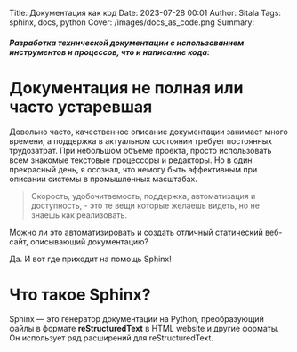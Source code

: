 Title: Документация как код 
Date: 2023-07-28 00:01
Author: Sitala
Tags: sphinx, docs, python 
Cover: /images/docs_as_code.png
Summary:

##### Разработка технической документации с использованием инструментов и процессов, что и написание кода: 

[1]:https://www.joelonsoftware.com/2000/04/06/things-you-should-never-do-part-i/?utm_source=pocket_saves
[2]:https://www.joelonsoftware.com/about-me/

# Документация не полная или часто устаревшая 

Довольно часто, качественное описание документации занимает много времени, а поддержка в актуальном состоянии требует постоянных трудозатрат. При небольшом объеме проекта, просто использовать всем знакомые текстовые процессоры и редакторы. Но в один прекрасный день, я осознал, что немогу быть эффективным при описании системы в промышленных масштабах. 

>Скорость, удобочитаемость, поддержка, автоматизация и доступность, - это те вещи которые желаешь видеть, но не знаешь как реализовать.

Можно ли это автоматизировать и создать отличный статический веб-сайт, описывающий документацию? 

Да. И вот где приходит на помощь Sphinx!

# Что такое Sphinx?

Sphinx — это генератор документации на Python, преобразующий файлы в формате **reStructuredText** в HTML website и другие форматы. Он использует ряд расширений для reStructuredText.


